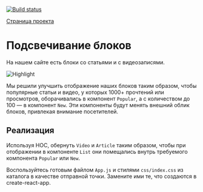 [![Build status](https://ci.appveyor.com/api/projects/status/y7uohgq0fcik7co8?svg=true)](https://ci.appveyor.com/project/Gto1103/ra-hoc-highlight)

[Страница проекта](https://gto1103.github.io/ra-hoc-highlight/)

# Подсвечивание блоков

На нашем сайте есть блоки со статьями и с видеозаписями.

![Highlight](https://github.com/netology-code/ra16-homeworks/raw/master/hoc/highlight/assets/highlight.png)

Мы решили улучшить отображение наших блоков таким образом, чтобы популярные статьи и видео, у которых 1000+ прочтений или просмотров,
оборачивались в компонент `Popular`, а с количеством до 100 — в компонент `New`. Эти компоненты будут менять внешний облик блоков, привлекая внимание посетителей.

## Реализация

Используя HOC, обернуть `Video` и `Article` таким образом, чтобы при отображении в компоненте `List` они помещались внутрь требуемого компонента `Popular` или `New`.

Воспользуйтесь готовым файлом `App.js` и стилями `css/index.css` из каталога в качестве отправной точки. Замените ими те, что создаются в create-react-app.
